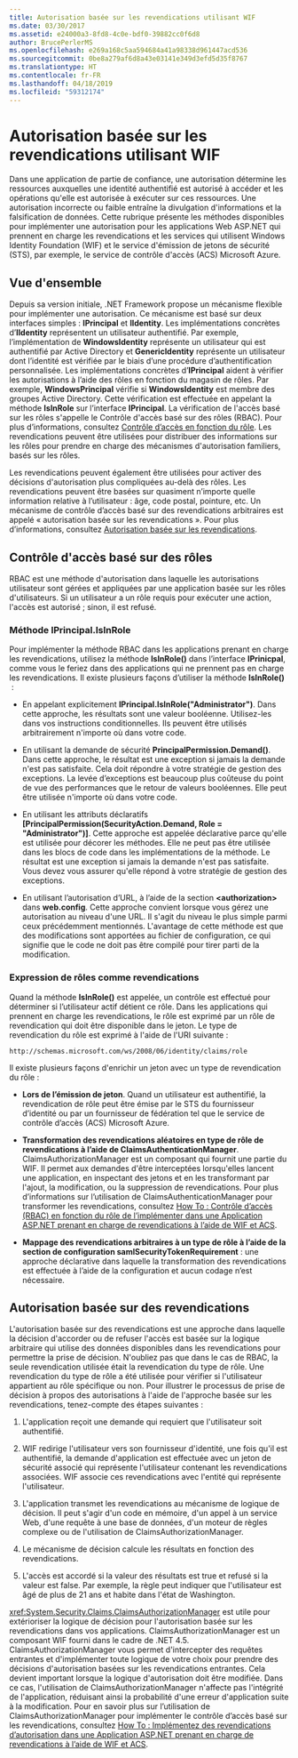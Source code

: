 ```yaml
---
title: Autorisation basée sur les revendications utilisant WIF
ms.date: 03/30/2017
ms.assetid: e24000a3-8fd8-4c0e-bdf0-39882cc0f6d8
author: BrucePerlerMS
ms.openlocfilehash: e269a168c5aa594684a41a98338d961447acd536
ms.sourcegitcommit: 0be8a279af6d8a43e03141e349d3efd5d35f8767
ms.translationtype: HT
ms.contentlocale: fr-FR
ms.lasthandoff: 04/18/2019
ms.locfileid: "59312174"
---
```

# <a name="claims-based-authorization-using-wif"></a>Autorisation basée sur les revendications utilisant WIF
Dans une application de partie de confiance, une autorisation détermine les ressources auxquelles une identité authentifié est autorisé à accéder et les opérations qu'elle est autorisée à exécuter sur ces ressources. Une autorisation incorrecte ou faible entraîne la divulgation d'informations et la falsification de données. Cette rubrique présente les méthodes disponibles pour implémenter une autorisation pour les applications Web ASP.NET qui prennent en charge les revendications et les services qui utilisent Windows Identity Foundation (WIF) et le service d'émission de jetons de sécurité (STS), par exemple, le service de contrôle d'accès (ACS) Microsoft Azure.  
  
## <a name="overview"></a>Vue d'ensemble  
 Depuis sa version initiale, .NET Framework propose un mécanisme flexible pour implémenter une autorisation. Ce mécanisme est basé sur deux interfaces simples : **IPrincipal** et **IIdentity**. Les implémentations concrètes d’**IIdentity** représentent un utilisateur authentifié. Par exemple, l’implémentation de **WindowsIdentity** représente un utilisateur qui est authentifié par Active Directory et **GenericIdentity** représente un utilisateur dont l’identité est vérifiée par le biais d’une procédure d’authentification personnalisée. Les implémentations concrètes d’**IPrincipal** aident à vérifier les autorisations à l’aide des rôles en fonction du magasin de rôles. Par exemple, **WindowsPrincipal** vérifie si **WindowsIdentity** est membre des groupes Active Directory. Cette vérification est effectuée en appelant la méthode **IsInRole** sur l’interface **IPrincipal**. La vérification de l'accès basé sur les rôles s'appelle le Contrôle d'accès basé sur des rôles (RBAC). Pour plus d’informations, consultez [Contrôle d’accès en fonction du rôle](../../../docs/framework/security/claims-based-authorization-using-wif.md#BKMK_1).  Les revendications peuvent être utilisées pour distribuer des informations sur les rôles pour prendre en charge des mécanismes d'autorisation familiers, basés sur les rôles.  
  
 Les revendications peuvent également être utilisées pour activer des décisions d'autorisation plus compliquées au-delà des rôles. Les revendications peuvent être basées sur quasiment n’importe quelle information relative à l’utilisateur : âge, code postal, pointure, etc. Un mécanisme de contrôle d’accès basé sur des revendications arbitraires est appelé « autorisation basée sur les revendications ». Pour plus d’informations, consultez [Autorisation basée sur les revendications](../../../docs/framework/security/claims-based-authorization-using-wif.md#BKMK_2).  
  
<a name="BKMK_1"></a>   
## <a name="role-based-access-control"></a>Contrôle d'accès basé sur des rôles  
 RBAC est une méthode d'autorisation dans laquelle les autorisations utilisateur sont gérées et appliquées par une application basée sur les rôles d'utilisateurs. Si un utilisateur a un rôle requis pour exécuter une action, l'accès est autorisé ; sinon, il est refusé.  
  
### <a name="iprincipalisinrole-method"></a>Méthode IPrincipal.IsInRole  
 Pour implémenter la méthode RBAC dans les applications prenant en charge les revendications, utilisez la méthode **IsInRole()** dans l’interface **IPrinicpal**, comme vous le feriez dans des applications qui ne prennent pas en charge les revendications. Il existe plusieurs façons d’utiliser la méthode **IsInRole()**  :  
  
-   En appelant explicitement **IPrincipal.IsInRole("Administrator")**. Dans cette approche, les résultats sont une valeur booléenne. Utilisez-les dans vos instructions conditionnelles. Ils peuvent être utilisés arbitrairement n'importe où dans votre code.  
  
-   En utilisant la demande de sécurité **PrincipalPermission.Demand()**. Dans cette approche, le résultat est une exception si jamais la demande n'est pas satisfaite. Cela doit répondre à votre stratégie de gestion des exceptions. La levée d’exceptions est beaucoup plus coûteuse du point de vue des performances que le retour de valeurs booléennes. Elle peut être utilisée n'importe où dans votre code.  
  
-   En utilisant les attributs déclaratifs **[PrincipalPermission(SecurityAction.Demand, Role = "Administrator")]**. Cette approche est appelée déclarative parce qu'elle est utilisée pour décorer les méthodes. Elle ne peut pas être utilisée dans les blocs de code dans les implémentations de la méthode. Le résultat est une exception si jamais la demande n'est pas satisfaite. Vous devez vous assurer qu'elle répond à votre stratégie de gestion des exceptions.  
  
-   En utilisant l’autorisation d’URL, à l’aide de la section **\<authorization>** dans **web.config**. Cette approche convient lorsque vous gérez une autorisation au niveau d'une URL. Il s'agit du niveau le plus simple parmi ceux précédemment mentionnés. L'avantage de cette méthode est que des modifications sont apportées au fichier de configuration, ce qui signifie que le code ne doit pas être compilé pour tirer parti de la modification.  
  
### <a name="expressing-roles-as-claims"></a>Expression de rôles comme revendications  
 Quand la méthode **IsInRole()** est appelée, un contrôle est effectué pour déterminer si l’utilisateur actif détient ce rôle. Dans les applications qui prennent en charge les revendications, le rôle est exprimé par un rôle de revendication qui doit être disponible dans le jeton. Le type de revendication du rôle est exprimé à l'aide de l'URI suivante :  
  
 `http://schemas.microsoft.com/ws/2008/06/identity/claims/role`
  
 Il existe plusieurs façons d'enrichir un jeton avec un type de revendication du rôle :  
  
-   **Lors de l’émission de jeton**. Quand un utilisateur est authentifié, la revendication de rôle peut être émise par le STS du fournisseur d’identité ou par un fournisseur de fédération tel que le service de contrôle d’accès (ACS) Microsoft Azure.  
  
-   **Transformation des revendications aléatoires en type de rôle de revendications à l’aide de ClaimsAuthenticationManager**. ClaimsAuthorizationManager est un composant qui fournit une partie du WIF. Il permet aux demandes d'être interceptées lorsqu'elles lancent une application, en inspectant des jetons et en les transformant par l'ajout, la modification, ou la suppression de revendications. Pour plus d’informations sur l’utilisation de ClaimsAuthenticationManager pour transformer les revendications, consultez [How To : Contrôle d’accès (RBAC) en fonction du rôle de l’implémenter dans une Application ASP.NET prenant en charge de revendications à l’aide de WIF et ACS](https://go.microsoft.com/fwlink/?LinkID=247445).  
  
-   **Mappage des revendications arbitraires à un type de rôle à l’aide de la section de configuration samlSecurityTokenRequirement** : une approche déclarative dans laquelle la transformation des revendications est effectuée à l’aide de la configuration et aucun codage n’est nécessaire.  
  
<a name="BKMK_2"></a>   
## <a name="claims-based-authorization"></a>Autorisation basée sur des revendications  
 L'autorisation basée sur des revendications est une approche dans laquelle la décision d'accorder ou de refuser l'accès est basée sur la logique arbitraire qui utilise des données disponibles dans les revendications pour permettre la prise de décision. N'oubliez pas que dans le cas de RBAC, la seule revendication utilisée était la revendication du type de rôle. Une revendication du type de rôle a été utilisée pour vérifier si l'utilisateur appartient au rôle spécifique ou non. Pour illustrer le processus de prise de décision à propos des autorisations à l'aide de l'approche basée sur les revendications, tenez-compte des étapes suivantes :  
  
1. L'application reçoit une demande qui requiert que l'utilisateur soit authentifié.  
  
2. WIF redirige l'utilisateur vers son fournisseur d'identité, une fois qu'il est authentifié, la demande d'application est effectuée avec un jeton de sécurité associé qui représente l'utilisateur contenant les revendications associées. WIF associe ces revendications avec l'entité qui représente l'utilisateur.  
  
3. L'application transmet les revendications au mécanisme de logique de décision. Il peut s'agir d'un code en mémoire, d'un appel à un service Web, d'une requête à une base de données, d'un moteur de règles complexe ou de l'utilisation de ClaimsAuthorizationManager.  
  
4. Le mécanisme de décision calcule les résultats en fonction des revendications.  
  
5. L'accès est accordé si la valeur des résultats est true et refusé si la valeur est false. Par exemple, la règle peut indiquer que l'utilisateur est âgé de plus de 21 ans et habite dans l'état de Washington.  
  
 <xref:System.Security.Claims.ClaimsAuthorizationManager> est utile pour extérioriser la logique de décision pour l'autorisation basée sur les revendications dans vos applications. ClaimsAuthorizationManager est un composant WIF fourni dans le cadre de .NET 4.5. ClaimsAuthorizationManager vous permet d'intercepter des requêtes entrantes et d'implémenter toute logique de votre choix pour prendre des décisions d'autorisation basées sur les revendications entrantes. Cela devient important lorsque la logique d'autorisation doit être modifiée. Dans ce cas, l'utilisation de ClaimsAuthorizationManager n'affecte pas l'intégrité de l'application, réduisant ainsi la probabilité d'une erreur d'application suite à la modification. Pour en savoir plus sur l’utilisation de ClaimsAuthorizationManager pour implémenter le contrôle d’accès basé sur les revendications, consultez [How To : Implémentez des revendications d’autorisation dans une Application ASP.NET prenant en charge de revendications à l’aide de WIF et ACS](https://go.microsoft.com/fwlink/?LinkID=247446).
